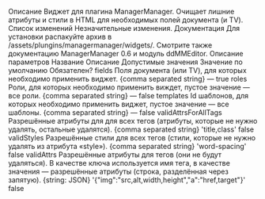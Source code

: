 Описание
Виджет для плагина ManagerManager. Очищает лишние атрибуты и стили в HTML для необходимых полей документа (и TV).
Список изменений
Незначительные изменения.
Документация
Для установки распакуйте архив в /assets/plungins/managermanager/widgets/. Смотрите также документацию ManagerManager 0.6 и модуль ddMMEditor.
Описание параметров
Название	Описание	Допустимые значения	Значение по умолчанию	Обязателен?
fields	Поля документа (или TV), для которых необходимо применить виджет.	{comma separated string}	—	true
roles	Роли, для которых необходимо применить виждет, пустое значение — все роли.	{comma separated string}	—	false
templates	Id шаблонов, для которых необходимо применить виджет, пустое значение — все шаблоны.	{comma separated string}	—	false
validAttrsForAllTags	Разрешённые атрибуты для для всех тегов (атрибуты, которые не нужно удалять, остальные удалятся).	{comma separated string}	'title,class'	false
validStyles	Разрешённые стили для всех тегов (стили, которые не нужно удалять из атрибута «style»).	{comma separated string}	'word-spacing'	false
validAttrs	Разрешённые атрибуты для тегов (они не будут удаляться). В качестве ключа используется имя тега, в качестве значения — разрешённые атрибуты (строка, разделённая через запятую).	{string: JSON}	'{"img":"src,alt,width,height","a":"href,target"}'	false